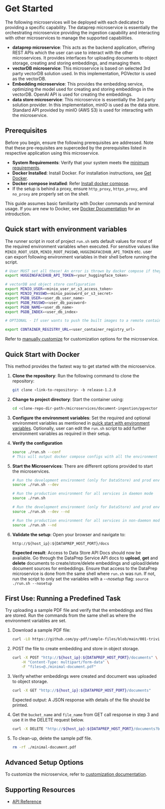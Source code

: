 
# Get Started

<!--
**User Story US-1: Setting Up the Microservice**
- **As a developer**, I want to set up the microservice in my environment, so that I can start using it with minimal effort.

**Acceptance Criteria**:
1. Clear instructions for downloading and running the microservice with Docker.
2. Steps for building the microservice from source for advanced users.
3. Verification steps to ensure successful setup.
-->

The following microservices will be deployed with each dedicated to providing a specific capability. The dataprep microservice is essentially the orchestrating microservice providing the ingestion capability and interacting with other microservices to manage the supported capabilities.
- **dataprep microservice**: This acts as the backend application, offering REST APIs which the user can use to interact with the other microservices. It provides interfaces for uploading documents to object storage, creating and storing embeddings, and managing them.
- **vectorDB microservice**: This microservice is based on selected 3rd party vectorDB solution used. In this implementation, PGVector is used as the vectorDB.
- **Embedding microservice**: This provides the embedding service, optimizing the model used for creating and storing embeddings in the vectorDB. OpenAI API is used for creating the embeddings.
- **data store microservice**: This microservice is essentially the 3rd party solution provider. In this implementation, minIO is used as the data store. Standard API provided by minIO (AWS S3) is used for interacting with the microservice.

## Prerequisites

Before you begin, ensure the following prerequisites are addressed. Note that these pre-requisites are superceded by the prerequisites listed in respective application using this microservice.

- **System Requirements**: Verify that your system meets the [minimum requirements](./system-requirements.md).
- **Docker Installed**: Install Docker. For installation instructions, see [Get Docker](https://docs.docker.com/get-docker/).
- **Docker compose installed**: Refer [Install docker compose](https://docs.docker.com/compose/install/).
- If the setup is behind a proxy, ensure `http_proxy`, `https_proxy`, and `no_proxy` are properly set on the shell.

This guide assumes basic familiarity with Docker commands and terminal usage. If you are new to Docker, see [Docker Documentation](https://docs.docker.com/) for an introduction.

## Quick start with environment variables
The runner script in root of project `run.sh` sets default values for most of the required environment variables when executed. For sensitive values like `MINIO_ROOT_USER`, `MINIO_ROOT_PASSWD`, `HUGGINGFACEHUB_API_TOKEN` etc. user can export following environment variables in their shell before running the script.

```bash
# User MUST set all these! An error is thrown by docker compose if they are not set.
export HUGGINGFACEHUB_API_TOKEN=<your_huggingface_token>

# vectorDB and object store configuration
export MINIO_USER=<minio_user_or_s3_access_token>
export MINIO_PASSWD=<minio_password_or_s3_secret>
export PGDB_USER=<user_db_user_name>
export PGDB_PASSWD=<user_db_password>
export PGDB_NAME=<user_db_name>
export PGDB_INDEX=<user_db_index>

# OPTIONAL - If user wants to push the built images to a remote container registry, user needs to name the images accordingly. For this, image name should include the registry URL as well. To do this, set the following environment variable from shell. Please note that this URL will be prefixed to application name and tag to form the final image name.

export CONTAINER_REGISTRY_URL=<user_container_registry_url>
```
Refer to [manually customize](./how-to-customize.md) for customization options for the microservice.

## Quick Start with Docker

This method provides the fastest way to get started with the microservice.

1. **Clone the repository**:
    Run the following command to clone the repository:
    ```bash
    git clone <link-to-repository> -b release-1.2.0
    ```

2. **Change to project directory**:
    Start the container using:
    ```bash
    cd <clone-repo-dir-path>/microservices/document-ingestion/pgvector
    ```

3. **Configure the environment variables**:
    Set the required and optional environment variables as mentioned in [quick start with environment variables](#Quick-start-with-environment-variables). Optionally, user can edit the `run.sh` script to add further environment variables as required in their setup.

4. **Verify the configuration**
    ```bash
    source ./run.sh --conf
    # This will output docker compose configs with all the environment variables resolved. The user can verify whether they are configured correctly.
    ```
5. **Start the Microservices**:
    There are different options provided to start the microservices.
    ```bash
    # Run the development environment (only for DataStore) and prod environment for all other services in daemon mode
    source ./run.sh --dev

    # Run the production environment for all services in daemon mode
    source ./run.sh

    # Run the development environment (only for DataStore) and prod environment for all other services in non-daemon mode
    source ./run.sh --dev --nd

    # Run the production environment for all services in non-daemon mode
    source ./run.sh --nd
    ```
6. **Validate the setup**: Open your browser and navigate to:
    ```
    http://${host_ip}:${DATAPREP_HOST_PORT}/docs
    ```
    **Expected result**: Access to Data Store API Docs should now be available. Go through the DataPrep Service API docs to **upload**, **get** and **delete** documents to create/store/delete embeddings and upload/delete document sources for embeddings. Ensure that access to the DataPrep microservice is done from the same shell where `run.sh` was run. If not, run the script to only set the variables with a *--nosetup* flag: `source ./run.sh --nosetup`

<!--
**User Story US-2: Running and Exploring the Microservice**
- **As a developer**, I want to execute a predefined task or pipeline with the microservice, so that I can understand its functionality.

**Acceptance Criteria**:
1. Instructions to run a basic task or query using the microservice.
2. Examples of expected outputs for validation.
-->

## First Use: Running a Predefined Task

Try uploading a sample PDF file and verify that the embeddings and files are stored. Run the commands from the same shell as where the environment variables are set.

1. Download a sample PDF file:
    ```bash
    curl -LO https://github.com/py-pdf/sample-files/blob/main/001-trivial/minimal-document.pdf
    ```

2. POST the file to create embedding and store in object storage.
   ```bash
   curl -X POST "http://${host_ip}:${DATAPREP_HOST_PORT}/documents" \
       -H "Content-Type: multipart/form-data" \
       -F "files=@./minimal-document.pdf"
   ```

3. Verify whether embeddings were created and document was uploaded to object storage.
    ```bash
    curl -X GET "http://${host_ip}:${DATAPREP_HOST_PORT}/documents"
    ```
   Expected output: A JSON response with details of the file should be printed.

4.  Get the `bucket_name` and `file_name` from GET call response in step 3 and use it in the DELETE request below.
    ```bash
    curl -X DELETE "http://${host_ip}:${DATAPREP_HOST_PORT}/documents?bucket_name=<bucket_name>&file_name=<file_name>"
    ```

5. To clean-up, delete the sample pdf file.
   ```bash
   rm -rf ./minimal-document.pdf
   ```

## Advanced Setup Options

To customize the microservice, refer to [customization documentation](./how-to-customize.md).
<!--- [How to Deploy with Helm](./deploy-with-helm.md)-->


## Supporting Resources

- [API Reference](dataprep-api.yml)
